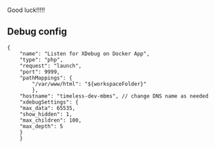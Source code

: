 Good luck!!!!!


## Debug config
    {
        "name": "Listen for XDebug on Docker App",
        "type": "php",
        "request": "launch",
        "port": 9999,
        "pathMappings": {
            "/var/www/html": "${workspaceFolder}"
            },
        "hostname": "timeless-dev-mbms", // change DNS name as needed
        "xdebugSettings": {
        "max_data": 65535,
        "show_hidden": 1,
        "max_children": 100,
        "max_depth": 5
        }
        }